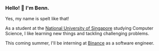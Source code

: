 ### Hello! 👋 I'm Benn.

Yes, my name is spelt like that!

As a student at the [National University of Singapore](https://nus.edu.sg) studying Computer Science, I like learning new things and tackling challenging problems. 

This coming summer, I'll be interning at [Binance](https://binance.com) as a software engineer. 
